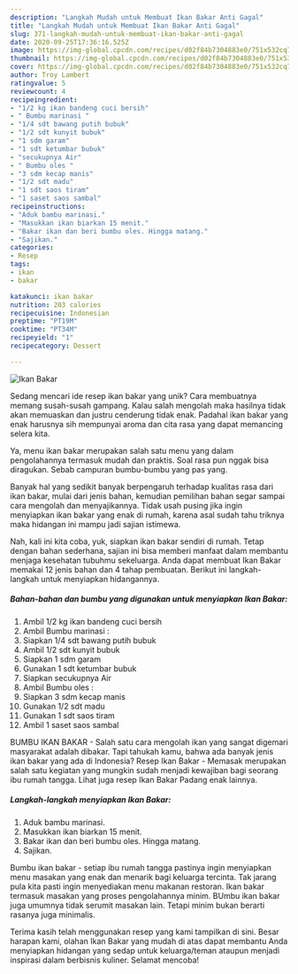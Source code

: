 ```yaml
---
description: "Langkah Mudah untuk Membuat Ikan Bakar Anti Gagal"
title: "Langkah Mudah untuk Membuat Ikan Bakar Anti Gagal"
slug: 371-langkah-mudah-untuk-membuat-ikan-bakar-anti-gagal
date: 2020-09-25T17:36:16.525Z
image: https://img-global.cpcdn.com/recipes/d02f84b7304883e0/751x532cq70/ikan-bakar-foto-resep-utama.jpg
thumbnail: https://img-global.cpcdn.com/recipes/d02f84b7304883e0/751x532cq70/ikan-bakar-foto-resep-utama.jpg
cover: https://img-global.cpcdn.com/recipes/d02f84b7304883e0/751x532cq70/ikan-bakar-foto-resep-utama.jpg
author: Troy Lambert
ratingvalue: 5
reviewcount: 4
recipeingredient:
- "1/2 kg ikan bandeng cuci bersih"
- " Bumbu marinasi "
- "1/4 sdt bawang putih bubuk"
- "1/2 sdt kunyit bubuk"
- "1 sdm garam"
- "1 sdt ketumbar bubuk"
- "secukupnya Air"
- " Bumbu oles "
- "3 sdm kecap manis"
- "1/2 sdt madu"
- "1 sdt saos tiram"
- "1 saset saos sambal"
recipeinstructions:
- "Aduk bambu marinasi."
- "Masukkan ikan biarkan 15 menit."
- "Bakar ikan dan beri bumbu oles. Hingga matang."
- "Sajikan."
categories:
- Resep
tags:
- ikan
- bakar

katakunci: ikan bakar 
nutrition: 203 calories
recipecuisine: Indonesian
preptime: "PT19M"
cooktime: "PT34M"
recipeyield: "1"
recipecategory: Dessert

---
```



![Ikan Bakar](https://img-global.cpcdn.com/recipes/d02f84b7304883e0/751x532cq70/ikan-bakar-foto-resep-utama.jpg)

Sedang mencari ide resep ikan bakar yang unik? Cara membuatnya memang susah-susah gampang. Kalau salah mengolah maka hasilnya tidak akan memuaskan dan justru cenderung tidak enak. Padahal ikan bakar yang enak harusnya sih mempunyai aroma dan cita rasa yang dapat memancing selera kita.

Ya, menu ikan bakar merupakan salah satu menu yang dalam pengolahannya termasuk mudah dan praktis. Soal rasa pun nggak bisa diragukan. Sebab campuran bumbu-bumbu yang pas yang.

Banyak hal yang sedikit banyak berpengaruh terhadap kualitas rasa dari ikan bakar, mulai dari jenis bahan, kemudian pemilihan bahan segar sampai cara mengolah dan menyajikannya. Tidak usah pusing jika ingin menyiapkan ikan bakar yang enak di rumah, karena asal sudah tahu triknya maka hidangan ini mampu jadi sajian istimewa.


Nah, kali ini kita coba, yuk, siapkan ikan bakar sendiri di rumah. Tetap dengan bahan sederhana, sajian ini bisa memberi manfaat dalam membantu menjaga kesehatan tubuhmu sekeluarga. Anda dapat membuat Ikan Bakar memakai 12 jenis bahan dan 4 tahap pembuatan. Berikut ini langkah-langkah untuk menyiapkan hidangannya.

<!--inarticleads1-->

##### Bahan-bahan dan bumbu yang digunakan untuk menyiapkan Ikan Bakar:

1. Ambil 1/2 kg ikan bandeng cuci bersih
1. Ambil  Bumbu marinasi :
1. Siapkan 1/4 sdt bawang putih bubuk
1. Ambil 1/2 sdt kunyit bubuk
1. Siapkan 1 sdm garam
1. Gunakan 1 sdt ketumbar bubuk
1. Siapkan secukupnya Air
1. Ambil  Bumbu oles :
1. Siapkan 3 sdm kecap manis
1. Gunakan 1/2 sdt madu
1. Gunakan 1 sdt saos tiram
1. Ambil 1 saset saos sambal


BUMBU IKAN BAKAR - Salah satu cara mengolah ikan yang sangat digemari masyarakat adalah dibakar. Tapi tahukah kamu, bahwa ada banyak jenis ikan bakar yang ada di Indonesia? Resep Ikan Bakar - Memasak merupakan salah satu kegiatan yang mungkin sudah menjadi kewajiban bagi seorang ibu rumah tangga. Lihat juga resep Ikan Bakar Padang enak lainnya. 

<!--inarticleads2-->

##### Langkah-langkah menyiapkan Ikan Bakar:

1. Aduk bambu marinasi.
1. Masukkan ikan biarkan 15 menit.
1. Bakar ikan dan beri bumbu oles. Hingga matang.
1. Sajikan.


Bumbu ikan bakar - setiap ibu rumah tangga pastinya ingin menyiapkan menu masakan yang enak dan menarik bagi keluarga tercinta. Tak jarang pula kita pasti ingin menyediakan menu makanan restoran. Ikan bakar termasuk masakan yang proses pengolahannya minim. BUmbu ikan bakar juga umumnya tidak serumit masakan lain. Tetapi minim bukan berarti rasanya juga minimalis. 

Terima kasih telah menggunakan resep yang kami tampilkan di sini. Besar harapan kami, olahan Ikan Bakar yang mudah di atas dapat membantu Anda menyiapkan hidangan yang sedap untuk keluarga/teman ataupun menjadi inspirasi dalam berbisnis kuliner. Selamat mencoba!
